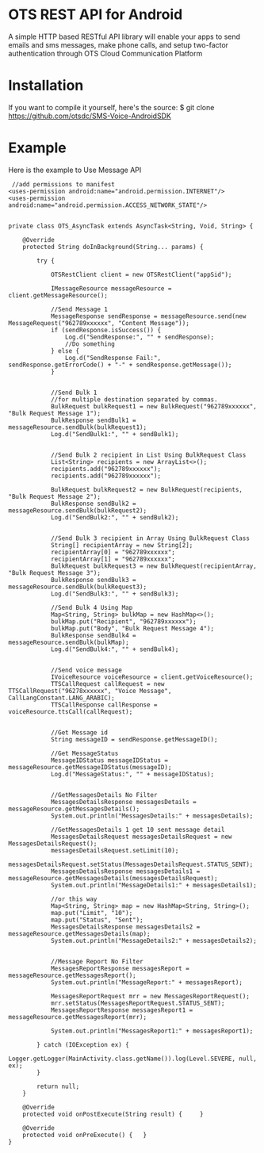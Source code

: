 # OTS REST API for Android
  A simple HTTP based RESTful API library will enable your apps to send emails and sms messages, make phone calls, and setup   two-factor authentication through OTS Cloud Communication Platform 

# Installation
  If you want to compile it yourself, here's the source:
  $ git clone https://github.com/otsdc/SMS-Voice-AndroidSDK


# Example
Here is the example to Use Message API

     //add permissions to manifest
    <uses-permission android:name="android.permission.INTERNET"/>
    <uses-permission android:name="android.permission.ACCESS_NETWORK_STATE"/>
    
  
    private class OTS_AsyncTask extends AsyncTask<String, Void, String> {

        @Override
        protected String doInBackground(String... params) {

            try {

                OTSRestClient client = new OTSRestClient("appSid");

                IMessageResource messageResource = client.getMessageResource();

                //Send Message 1
                MessageResponse sendResponse = messageResource.send(new MessageRequest("962789xxxxxx", "Content Message"));
                if (sendResponse.isSuccess()) {
                    Log.d("SendResponse:", "" + sendResponse);
                    //Do something
                } else {
                    Log.d("SendResponse Fail:", sendResponse.getErrorCode() + "-" + sendResponse.getMessage());
                }


                //Send Bulk 1
                //for multiple destination separated by commas.
                BulkRequest bulkRequest1 = new BulkRequest("962789xxxxxx", "Bulk Request Message 1");
                BulkResponse sendBulk1 = messageResource.sendBulk(bulkRequest1);
                Log.d("SendBulk1:", "" + sendBulk1);


                //Send Bulk 2 recipient in List Using BulkRequest Class
                List<String> recipients = new ArrayList<>();
                recipients.add("962789xxxxxx");
                recipients.add("962789xxxxxx");

                BulkRequest bulkRequest2 = new BulkRequest(recipients, "Bulk Request Message 2");
                BulkResponse sendBulk2 = messageResource.sendBulk(bulkRequest2);
                Log.d("SendBulk2:", "" + sendBulk2);


                //Send Bulk 3 recipient in Array Using BulkRequest Class
                String[] recipientArray = new String[2];
                recipientArray[0] = "962789xxxxxx";
                recipientArray[1] = "962789xxxxxx";
                BulkRequest bulkRequest3 = new BulkRequest(recipientArray, "Bulk Request Message 3");
                BulkResponse sendBulk3 = messageResource.sendBulk(bulkRequest3);
                Log.d("SendBulk3:", "" + sendBulk3);

                //Send Bulk 4 Using Map
                Map<String, String> bulkMap = new HashMap<>();
                bulkMap.put("Recipient", "962789xxxxxx");
                bulkMap.put("Body", "Bulk Request Message 4");
                BulkResponse sendBulk4 = messageResource.sendBulk(bulkMap);
                Log.d("SendBulk4:", "" + sendBulk4);


                //Send voice message
                IVoiceResource voiceResource = client.getVoiceResource();
                TTSCallRequest callRequest = new TTSCallRequest("96278xxxxxx", "Voice Message", CallLangConstant.LANG_ARABIC);
                TTSCallResponse callResponse = voiceResource.ttsCall(callRequest);


                //Get Message id
                String messageID = sendResponse.getMessageID();

                //Get MessageStatus
                MessageIDStatus messageIDStatus = messageResource.getMessageIDStatus(messageID);
                Log.d("MessageStatus:", "" + messageIDStatus);


                //GetMessagesDetails No Filter
                MessagesDetailsResponse messagesDetails = messageResource.getMessagesDetails();
                System.out.println("MessagesDetails:" + messagesDetails);

                //GetMessagesDetails 1 get 10 sent message detail
                MessagesDetailsRequest messagesDetailsRequest = new MessagesDetailsRequest();
                messagesDetailsRequest.setLimit(10);
                messagesDetailsRequest.setStatus(MessagesDetailsRequest.STATUS_SENT);
                MessagesDetailsResponse messagesDetails1 = messageResource.getMessagesDetails(messagesDetailsRequest);
                System.out.println("MessageDetails1:" + messagesDetails1);

                //or this way
                Map<String, String> map = new HashMap<String, String>();
                map.put("Limit", "10");
                map.put("Status", "Sent");
                MessagesDetailsResponse messagesDetails2 = messageResource.getMessagesDetails(map);
                System.out.println("MessageDetails2:" + messagesDetails2);


                //Message Report No Filter
                MessagesReportResponse messagesReport = messageResource.getMessagesReport();
                System.out.println("MessageReport:" + messagesReport);

                MessagesReportRequest mrr = new MessagesReportRequest();
                mrr.setStatus(MessagesReportRequest.STATUS_SENT);
                MessagesReportResponse messagesReport1 = messageResource.getMessagesReport(mrr);

                System.out.println("MessagesReport1:" + messagesReport1);

            } catch (IOException ex) {
                Logger.getLogger(MainActivity.class.getName()).log(Level.SEVERE, null, ex);
            }

            return null;
        }

        @Override
        protected void onPostExecute(String result) {     }

        @Override
        protected void onPreExecute() {   }
    }
